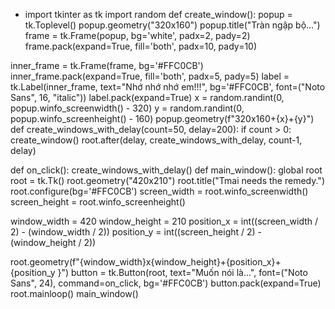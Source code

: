 - import tkinter as tk
import random
def create_window():
popup = tk.Toplevel()
popup.geometry("320x160")
popup.title("Tràn ngập bộ...")
frame = tk.Frame(popup, bg='white', padx=2, pady=2)
frame.pack(expand=True, fill='both', padx=10, pady=10)

inner_frame = tk.Frame(frame, bg='#FFC0CB')
inner_frame.pack(expand=True, fill='both', padx=5, pady=5)
label = tk.Label(inner_frame, text="Nhớ nhớ nhớ em!!!",
bg='#FFC0CB', font=("Noto Sans", 16, "italic"))
label.pack(expand=True)
x = random.randint(0, popup.winfo_screenwidth() - 320)
y = random.randint(0, popup.winfo_screenheight() - 160)
popup.geometry(f"320x160+{x}+{y}")
def create_windows_with_delay(count=50, delay=200):
if count > 0:
create_window()
root.after(delay, create_windows_with_delay, count-1, delay)

def on_click():
create_windows_with_delay()
def main_window():
global root
root = tk.Tk()
root.geometry("420x210")
root.title("Tmai needs the remedy.")
root.configure(bg='#FFC0CB')
screen_width = root.winfo_screenwidth()
screen_height = root.winfo_screenheight()

window_width = 420
window_height = 210
position_x = int((screen_width / 2) - (window_width / 2))
position_y = int((screen_height / 2) - (window_height / 2))

root.geometry(f"{window_width}x{window_height}+{position_x}+{position_y
}")
button = tk.Button(root, text="Muốn nói là...", font=("Noto Sans",
24), command=on_click, bg='#FFC0CB')
button.pack(expand=True)
root.mainloop()
main_window()
